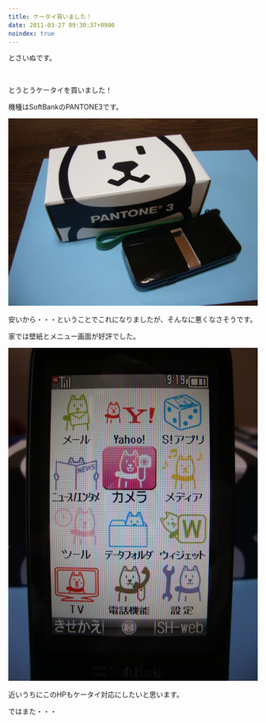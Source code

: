```yaml
---
title: ケータイ買いました！
date: 2011-03-27 09:30:37+0900
noindex: true
---
```

<p>とさいぬです。</p>
<p>&nbsp;</p>
<p>とうとうケータイを買いました！</p>
<p>機種はSoftBankのPANTONE3です。</p>

![](./DSC03734.JPG)

<p>安いから・・・ということでこれになりましたが、そんなに悪くなさそうです。</p>
<p>家では壁紙とメニュー画面が好評でした。</p>

![](./DSC03735.JPG)

<p>近いうちにこのHPもケータイ対応にしたいと思います。</p>
<p>ではまた・・・</p>
